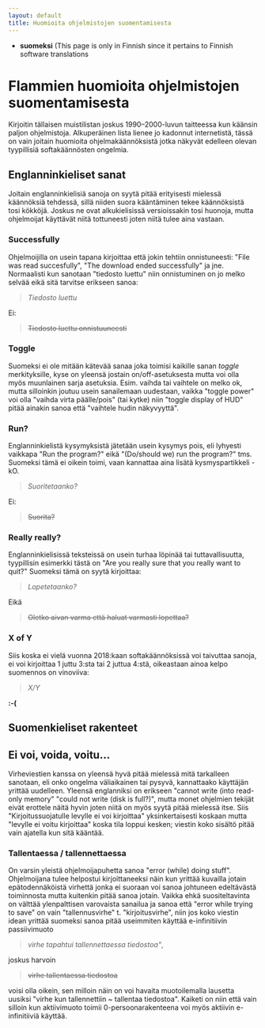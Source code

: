 ```yaml
---
layout: default
title: Huomioita ohjelmistojen suomentamisesta
---
```


* **suomeksi** (This page is only in Finnish since it pertains to Finnish
  software translations

# Flammien huomioita ohjelmistojen suomentamisesta

Kirjoitin tällaisen muistilistan joskus 1990–2000-luvun taitteessa kun käänsin
paljon ohjelmistoja. Alkuperäinen lista lienee jo kadonnut internetistä, tässä
on vain joitain huomioita ohjelmakäännöksistä jotka näkyvät edelleen olevan
tyypillisiä softakäännösten ongelmia.

## Englanninkieliset sanat

Joitain englanninkielisiä sanoja on syytä pitää erityisesti mielessä käännöksiä
tehdessä, sillä niiden suora kääntäminen tekee käännöksistä tosi kökköjä. Joskus
ne ovat alkukielisissä versioissakin tosi huonoja, mutta ohjelmoijat käyttävät
niitä tottuneesti joten niitä tulee aina vastaan.

### Successfully

Ohjelmoijilla on usein tapana kirjoittaa että jokin tehtiin onnistuneesti:
"File was read succesfully", "The download ended successfully" ja jne.
Normaalisti kun sanotaan "tiedosto luettu" niin onnistuminen on jo melko
selvää eikä sitä tarvitse erikseen sanoa:

> _Tiedosto luettu_

Ei:

> ~~Tiedosto luettu onnistuuneesti~~

### Toggle

Suomeksi ei ole mitään kätevää sanaa joka toimisi kaikille sanan *toggle*
merkityksille, kyse on yleensä jostain on/off-asetuksesta mutta voi olla myös
muunlainen sarja asetuksia. Esim. vaihda tai vaihtele on melko ok, mutta
silloinkin joutuu usein sanailemaan uudestaan, vaikka "toggle power" voi
olla "vaihda virta päälle/pois" (tai kytke) niin "toggle display of
HUD" pitää ainakin sanoa että "vaihtele hudin näkyvyyttä".

### Run?

Englanninkielistä kysymyksistä jätetään usein kysymys pois, eli lyhyesti vaikkapa
"Run the program?" eikä "(Do/should we) run the program?" tms. Suomeksi tämä ei
oikein toimi, vaan kannattaa aina lisätä kysmyspartikkeli -kO.

> _Suoritetaanko?_

Ei:

> ~~Suorita?~~

### Really really?

Englanninkielisissä teksteissä on usein turhaa löpinää tai tuttavallisuutta,
tyypillisin esimerkki tästä on "Are you really sure that you really want to quit?"
Suomeksi tämä on syytä kirjoittaa:

> _Lopetetaanko?_

Eikä

> ~~Oletko aivan varma että haluat varmasti lopettaa?~~

### X of Y

Siis koska ei vielä vuonna 2018:kaan softakäännöksissä voi taivuttaa sanoja,
ei voi kirjoittaa 1 juttu 3:sta tai 2 juttua 4:stä, oikeastaan ainoa kelpo
suomennos on vinoviiva:

> _X/Y_

**:-(**


## Suomenkieliset rakenteet

## Ei voi, voida, voitu...

Virheviestien kanssa on yleensä hyvä pitää mielessä mitä tarkalleen sanotaan,
eli onko ongelma väliaikainen tai pysyvä, kannattaako käyttäjän yrittää
uudelleen. Yleensä englanniksi on erikseen "cannot write (into read-only memory"
"could not write (disk is full?)", mutta monet ohjelmien tekijät eivät erottele
näitä hyvin joten niitä on myös syytä pitää mielessä itse. Siis
"Kirjoitussuojatulle levylle ei voi kirjoittaa" yksinkertaisesti koskaan mutta
"levylle ei voitu kirjoittaa" koska tila loppui kesken; viestin koko sisältö
pitää vain ajatella kun sitä kääntää.

### Tallentaessa / tallennettaessa

On varsin yleistä ohjelmoijapuhetta sanoa "error (while) doing stuff".
Ohjelmoijana tulee helpostui kirjoittaneeksi näin kun yrittää kuvailla jotain
epätodennäköistä virhettä jonka ei suoraan voi sanoa johtuneen edeltävästä
toiminnosta mutta kuitenkin pitää sanoa jotain. Vaikka ehkä suositeltavinta on
välttää ylenpalttisen varovaista sanailua ja sanoa että "error while trying to
save" on vain "tallennusvirhe" t. "kirjoitusvirhe", niin jos koko viestin idean
yrittää suomeksi sanoa pitää useimmiten käyttää e-infinitiivin passiivimuoto

> _virhe tapahtui tallennettaessa tiedostoa"_,

joskus harvoin

> ~~virhe tallentaessa tiedostoa~~

voisi olla oikein, sen milloin näin on voi havaita muotoilemalla lausetta
uusiksi "virhe kun tallennettiin ~ tallentaa tiedostoa". Kaiketi on niin että
vain silloin kun aktiivimuoto toimii 0-persoonarakenteena voi myös aktiivin
e-infinitiiviä käyttää.

